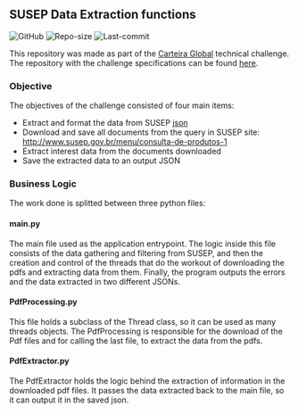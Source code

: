 ## SUSEP Data Extraction functions
![GitHub](https://img.shields.io/github/license/williamguilhermesouza/SUSEPDataExtract)
![Repo-size](https://img.shields.io/github/repo-size/williamguilhermesouza/SUSEPDataExtract)
![Last-commit](https://img.shields.io/github/last-commit/williamguilhermesouza/SUSEPDataExtract)

This repository was made as part of the [Carteira Global](https://github.com/carteiraglobal) technical challenge.
The repository with the challenge specifications can be found [here](https://github.com/carteiraglobal/challenge/tree/master/backend).

### Objective

The objectives of the challenge consisted of four main items:
- Extract and format the data from SUSEP [json](http://www.susep.gov.br/menu/consulta-de-produtos-1)
- Download and save all documents from the query in SUSEP site: http://www.susep.gov.br/menu/consulta-de-produtos-1
- Extract interest data from the documents downloaded
- Save the extracted data to an output JSON

### Business Logic

The work done is splitted between three python files:

#### main.py
The main file used as the application entrypoint. The logic inside this file consists of the data gathering and filtering from SUSEP, and then 
the creation and control of the threads that do the workout of downloading the pdfs and extracting data from them. Finally, the program outputs
the errors and the data extracted in two different JSONs.

#### PdfProcessing.py
This file holds a subclass of the Thread class, so it can be used as many threads objects. The PdfProcessing is responsible for the download of
the Pdf files and for calling the last file, to extract the data from the pdfs.

#### PdfExtractor.py
The PdfExtractor holds the logic behind the extraction of information in the downloaded pdf files. It passes the data extracted back to the main
file, so it can output it in the saved json.